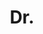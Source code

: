 ---
name: A. Mittal
title: Dr.
email: NULL
website: https://uk.linkedin.com/in/arpit-mittal-71a789b
note: Departed to Qualcomm Research Cambridge, Examined by Dr. Bjourne Stenger, Toshiba research
category: Former Members
photo: 
year: 2012
---